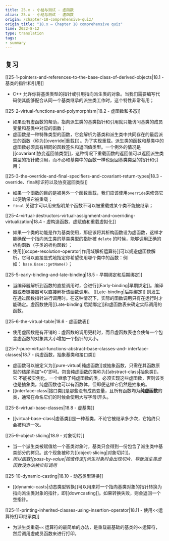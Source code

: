 ```yaml
---
title: 25.x - 小结与测试 - 虚函数
alias: 25.x - 小结与测试 - 虚函数
origin: /chapter-18-comprehensive-quiz/
origin_title: "18.x — Chapter 18 comprehensive quiz"
time: 2022-8-12
type: translation
tags:
- summary
---
```


## 复习

[[25-1-pointers-and-references-to-the-base-class-of-derived-objects|18.1 - 基类的指针和引用]]

- C++ 允许你将基类类型的指针或引用指向派生类的对象。当我们需要编写代码使其能够配合从同一个基类继承的派生类工作时，这个特性非常有用；


[[25-2-virtual-functions-and-polymorphism|18.2 - 虚函数和多态]]

- 如果没有虚函数的帮助，指向派生类的基类指针和引用就只能访问基类的成员变量和基类中对应的函数；
- 虚函数是一种特殊类型的函数，它会解析为基类和派生类中共同存在的最后派生的函数（称为[[override|重载]]）。为了实现重载。派生类的函数和基类中的虚函数必须具有相同的函数签名和返回值类型。一个例外的情况是[[covariant|协变返回值类型]]，这种情况下重载函数的返回值可以返回派生类类型的指针或引用，而不必和基类中的函数一样也返回基类类型的指针和引用；

[[25-3-the-override-and-final-specifiers-and-covariant-return-types|18.3 - override、final标识符以及协变返回类型]]

- 如果一个函数的目的是被另外一个函数重载，我们应该使用`override`来修饰它以便确保它被重载；
- `final` 关键字可以用来指明某个函数不可以被重载或某个类不能被继承；

[[25-4-virtual-destructors-virtual-assignment-and-overriding-virtualization|18.4 - 虚构造函数、虚赋值和重载虚拟化]]

- 如果一个类的功能是作为基类使用，那应该将其析构函数设为虚函数，这样才能确保一个指向派生类的基类类型的指针被 `delete` 的时候，能够调用正确的析构函数（子类的析构函数）；
- 使用[[scope-resolution-operator|作用域解析运算符]]可以规避虚函数解析，它可以直接显式地指定你希望使用哪个类中的函数：例如： `base.Base::getName()`；

[[25-5-early-binding-and-late-binding|18.5 - 早期绑定和后期绑定]]

- 当编译器解析到函数的直接调用时，会进行[[Early-binding|早期绑定]]。编译器或者链接器可以直接解析该函数调用。 [[Late-binding|后期绑定]] 则发生在通过函数指针进行调用时。在这种情况下，实际的函数调用只有在运行时才能确定。虚函数使用[[Late-binding|后期绑定]]和虚函数表来确定实际调用的函数。

[[25-6-the-virtual-table|18.6 - 虚函数表]]

- 使用虚函数是有开销的：虚函数的调用更耗时，而且虚函数表也会使每一个包含虚函数的对象其大小增加一个指针的大小。


[[25-7-pure-virtual-functions-abstract-base-classes-and- interface-classes|18.7 - 纯虚函数，抽象基类和接口类]]

- 虚函数可以被定义为[[pure-virtual|纯虚函数]]或抽象函数，只需在其函数原型的结尾添加”=0“即可。包含纯虚函数的类称为[[abstract-class|抽象类]]，它 不能被实例化。一个继承了纯虚函数的类，必须实现这些虚函数，否则该类也是抽象类。纯虚函数也可以有函数体，但即便这样它仍然是抽象的。
- [[interface-class|接口类]]是那些没有成员变量，且所有函数均为**纯虚函数**的类，通常在命名它们的时候会使用大写字母I开头。

[[25-8-virtual-base-classes|18.8 - 虚基类]]

- [[virtual-base-class|虚基类]]是一种基类，不论它被继承多少次，它始终只会被构造一次。

[[25-9-object-slicing|18.9 - 对象切片]]

- 当一个派生类被赋值给一个基类对象时，基类只会得到一份包含了派生类中基类部分的拷贝。这个现象被称为[[object-slicing|对象切片]]。
- *所以函数[[pass-by-value|按值传递]]派生对象时会出现切片，导致派生类虚函数没办法被实际调用*

[[25-10-dynamic-casting|18.10 - 动态类型转换]]

- [[dynamic-casts|动态类型转换]]可以用来将一个指向基类对象的指针转换为指向派生类对象的指针，即[[downcasting]]。如果转换失败，则会返回一个空指针。

[[25-11-printing-inherited-classes-using-insertion-operator|18.11 - 使用<<运算符打印继承类]]

- 为派生类重载`<<` 运算符的最简单的办法，是重载最基础的基类的`<<`运算符，然后调用虚成员函数来进行打印。